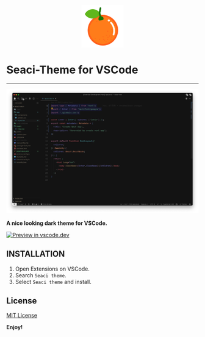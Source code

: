 <div align=center><img src="README.assets/icon.png" alt="icon" style="zoom:50%;" /></div>


# Seaci-Theme for VSCode

---

![shoot](README.assets/shot.jpg)

**A nice looking dark theme for VSCode.**

[![Preview in vscode.dev](https://img.shields.io/badge/preview%20in-vscode.dev-blue)](https://vscode.dev/theme/miguelsolorio.min-theme)

## INSTALLATION

1. Open Extensions on VSCode.
2. Search `Seaci theme`.
3. Select `Seaci theme` and install.



## License

[MIT License](LICENSE) 



**Enjoy!**
